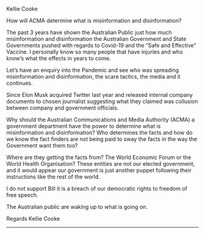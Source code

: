 Kellie Cooke

How will ACMA determine what is misinformation and disinformation?

The past 3 years have shown the Australian Public just how much misinformation and disinformation
the Australian Government and State Governments pushed with regards to Covid-19 and the “Safe
and Effective” Vaccine. I personally know so many people that have injuries and who know’s what
the effects in years to come.

Let’s have an enquiry into the Pandemic and see who was spreading misinformation and
disinformation, the scare tactics, the media and it continues.

Since Elon Musk acquired Twitter last year and released internal company documents to chosen
journalist suggesting what they claimed was collusion between company and government officials.

Why should the Australian Communications and Media Authority (ACMA) a government department
have the power to determine what is misinformation and disinformation?
Who determines the facts and how do we know the fact finders are not being paid to sway the facts
in the way the Government want them too?

Where are they getting the facts from? The World Economic Forum or the World Health
Organisation? These entities are not our elected government, and it would appear our government
is just another puppet following their instructions like the rest of the world.

I do not support Bill it is a breach of our democratic rights to freedom of free speech.

The Australian public are waking up to what is going on.

Regards
Kellie Cooke


-----

